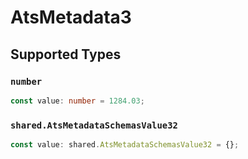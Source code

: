 # AtsMetadata3


## Supported Types

### `number`

```typescript
const value: number = 1284.03;
```

### `shared.AtsMetadataSchemasValue32`

```typescript
const value: shared.AtsMetadataSchemasValue32 = {};
```

